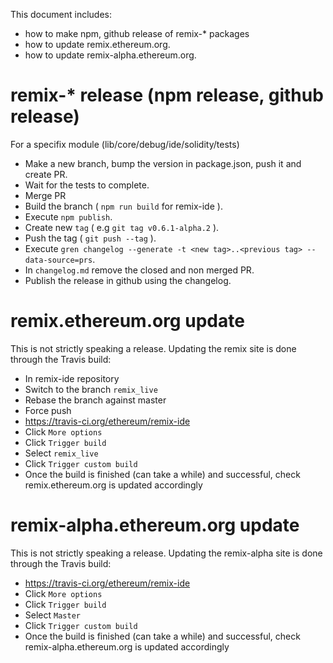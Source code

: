 This document includes:
 - how to make npm, github release of remix-* packages
 - how to update remix.ethereum.org.
 - how to update remix-alpha.ethereum.org.

# remix-* release (npm release, github release) 
   
 For a specifix module (lib/core/debug/ide/solidity/tests)
 
 - Make a new branch, bump the version in package.json, push it and create PR.
 - Wait for the tests to complete.
 - Merge PR
 - Build the branch ( `npm run build` for remix-ide ).
 - Execute `npm publish`.
 - Create new `tag` ( e.g `git tag v0.6.1-alpha.2` ).
 - Push the tag ( `git push --tag` ).
 - Execute `gren changelog --generate -t <new tag>..<previous tag> --data-source=prs`.
 - In `changelog.md` remove the closed and non merged PR.
 - Publish the release in github using the changelog.


# remix.ethereum.org update

This is not strictly speaking a release. Updating the remix site is done through the Travis build:

 - In remix-ide repository
 - Switch to the branch `remix_live`
 - Rebase the branch against master
 - Force push
 - https://travis-ci.org/ethereum/remix-ide
 - Click `More options`
 - Click `Trigger build`
 - Select `remix_live`
 - Click `Trigger custom build`
 - Once the build is finished (can take a while) and successful, check remix.ethereum.org is updated accordingly

# remix-alpha.ethereum.org update

This is not strictly speaking a release. Updating the remix-alpha site is done through the Travis build:

 - https://travis-ci.org/ethereum/remix-ide
 - Click `More options`
 - Click `Trigger build`
 - Select `Master`
 - Click `Trigger custom build`
 - Once the build is finished (can take a while) and successful, check remix-alpha.ethereum.org is updated accordingly
